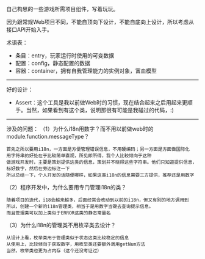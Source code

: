 自己构思的一些游戏所需项目组件，写着玩玩。

因为跟常规Web项目不同，不能自顶向下设计，不能自底向上设计，所以考虑从接口API开始入手。


术语表：
* 条目：entry，玩家运行时使用的可变数据
* 配置：config，静态配置的数据
* 容器：container，拥有自我管理能力的实例对象，富血模型


---

好的设计：
* Assert：这个工具是我以前做Web时的习惯，现在结合起来之后用起来更顺手。当然，如果看到有这个类，说明那很有可能是我碰过的代码，:)


---

涉及的问题：
（1）为什么i18n用数字？而不用以前做web时的module.function.messageType？
```
首先之所以要用i18n，一方面是方便管理错误信息，不用硬编码；另一方面是方面做国际化
用字符串的好处在于比较简单直观，所见即所得，我个人比较倾向于这种
做游戏开发时，主要是策划提供这类的信息，策划并不晓得这些字符串。他们只知道提供信息，标好数字，然后在旁边标注一下
所以总结一下，个人开发的话随便哪样，如果这类i18n的信息需要三方提供，推荐还是用数字
```

（2）程序开发中，为什么要用专门管理i18n的类？
```
随着项目的迭代，i18会越来越多，后面经常会改动到以前的i18n，但又有别的地方调用到
所以，创建一个新的i18n管理类，相当于是用数字当键去查询提示信息。
而且管理类可以加上类似于ERROR这类的静态常量名
```

（3）为什么i18n的管理类不用枚举类去设计？
```
从设计上看，枚举类用于管理类似于状态这类比较稳定的信息
从使用上，比较倾向于获取数字，用枚举类还要额外调用getNum方法
当然，枚举类也更为占内存（这个还没考证过）
```
